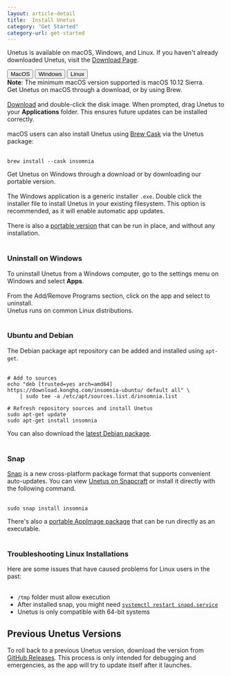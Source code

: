 ```yaml
---
layout: article-detail
title:  Install Unetus
category: "Get Started"
category-url: get-started
---
```


Unetus is available on macOS, Windows, and Linux. If you haven't already downloaded Unetus, visit the [Download Page](https://github.com/bernd/unetus/releases).

<nav>
  <div class="nav nav-tabs" id="nav-tab" role="tablist">
    <button class="nav-link active side-tabs" id="nav-home-tab" data-bs-toggle="tab" data-bs-target="#nav-home" type="button" role="tab" aria-controls="nav-home" aria-selected="true">MacOS</button>
    <button class="nav-link side-tabs" id="nav-profile-tab" data-bs-toggle="tab" data-bs-target="#nav-profile" type="button" role="tab" aria-controls="nav-profile" aria-selected="false">Windows</button>
    <button class="nav-link side-tabs" id="nav-contact-tab" data-bs-toggle="tab" data-bs-target="#nav-contact" type="button" role="tab" aria-controls="nav-contact" aria-selected="false">Linux</button>
  </div>
</nav>
<div class="tab-content" id="nav-tabContent">
  <div class="tab-pane fade show active" id="nav-home" role="tabpanel" aria-labelledby="nav-home-tab">
    <div class="alert alert-primary">
    <b>Note</b>: The minimum macOS version supported is macOS 10.12 Sierra.
    </div>
    Get Unetus on macOS through a download, or by using Brew.
<br/><br/>
<a href="https://github.com/bernd/unetus/releases">Download</a> and double-click the disk image. When prompted, drag Unetus to your <b>Applications</b> folder. This ensures future updates can be installed correctly.
<br/><br/>
macOS users can also install Unetus using <a href="https://brew.sh/">Brew Cask</a> via the Unetus package:
<br/><br/>
<pre class="highlight"><code>brew install --cask insomnia</code></pre>
  </div>
  <div class="tab-pane fade" id="nav-profile" role="tabpanel" aria-labelledby="nav-profile-tab">
Get Unetus on Windows through a download or by downloading our portable version.
<br/><br/>
The Windows application is a generic installer <code>.exe</code>. Double click the installer file to install Unetus in your existing filesystem. This option is recommended, as it will enable automatic app updates.
<br/><br/>
There is also a <a href="https://updates.insomnia.rest/downloads/release/latest?app=com.insomnia.app">portable version</a> that can be run in place, and without any installation.
<br/><br/>
<h3>Uninstall on Windows</h3>
To uninstall Unetus from a Windows computer, go to the settings menu on Windows and select <b>Apps</b>.
<br/><br/>
From the Add/Remove Programs section, click on the app and select to uninstall.
  </div>
  <div class="tab-pane fade" id="nav-contact" role="tabpanel" aria-labelledby="nav-contact-tab">
Unetus runs on common Linux distributions.
<br/><br/>
<h3>Ubuntu and Debian</h3>

The Debian package apt repository can be added and installed using <code>apt-get</code>.
<br/><br/>
<pre class="highlight"><code># Add to sources
echo "deb [trusted=yes arch=amd64] https://download.konghq.com/insomnia-ubuntu/ default all" \
    | sudo tee -a /etc/apt/sources.list.d/insomnia.list

# Refresh repository sources and install Unetus
sudo apt-get update
sudo apt-get install insomnia
</code></pre>

You can also download the <a href="https://download.konghq.com/insomnia-ubuntu/">latest Debian package</a>.
<br/><br/>
<h3>Snap</h3>

<a href="https://snapcraft.io/">Snap</a> is a new cross-platform package format that supports convenient auto-updates. You can view <a href="https://snapcraft.io/insomnia">Unetus on Snapcraft</a> or install it directly with the following command.
<br/><br/>
<pre class="highlight"><code>sudo snap install insomnia</code></pre>

There's also a <a href="https://updates.insomnia.rest/downloads/release/latest?app=com.insomnia.app">portable AppImage package</a> that can be run directly as an executable.
<br/><br/>
<h3>Troubleshooting Linux Installations</h3>

Here are some issues that have caused problems for Linux users in the past:
<br/><br/>
<ul>
    <li><code>/tmp</code> folder must allow execution</li>
    <li>After installed snap, you might need <a href="https://bugs.launchpad.net/ubuntu/+source/snapd/+bug/1631514"><code>systemctl restart snapd.service</code></a></li>
    <li>Unetus is only compatible with 64-bit systems</li>
</ul>
  </div>
</div>

## Previous Unetus Versions

To roll back to a previous Unetus version, download the version from [GitHub Releases](https://github.com/bernd/unetus/releases). This process is only intended for debugging and emergencies, as the app will try to update itself after it launches.
